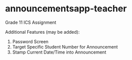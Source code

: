 # announcementsapp-teacher
Grade 11 ICS Assignment

Additional Features (may be added):
1. Password Screen
2. Target Specific Student Number for Announcement
3. Stamp Current Date/Time into Announcement
